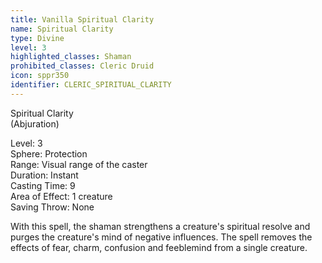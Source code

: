 ```yaml
---
title: Vanilla Spiritual Clarity
name: Spiritual Clarity
type: Divine
level: 3
highlighted_classes: Shaman
prohibited_classes: Cleric Druid
icon: sppr350
identifier: CLERIC_SPIRITUAL_CLARITY
---
```

Spiritual Clarity  
(Abjuration)  
  
Level: 3  
Sphere: Protection  
Range: Visual range of the caster  
Duration: Instant  
Casting Time: 9  
Area of Effect: 1 creature  
Saving Throw: None  
  
With this spell, the shaman strengthens a creature's spiritual resolve and purges the creature's mind of negative influences. The spell removes the effects of fear, charm, confusion and feeblemind from a single creature.  

